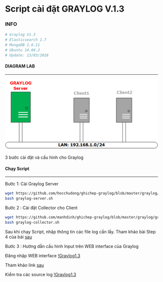 # Script cài đặt GRAYLOG V.1.3

### INFO
```sh
# Graylog V1.3
# Elasticsearch 1.7
# MongoDB 2.6.11
# Ubuntu 14.04.2
# Update: 13/03/2016
```

#### DIAGRAM LAB
*** 
![Topo LAB](images/grayloglab.png)

3 bước cài đặt và cấu hình cho Graylog
#### Chạy Script
*** 
Bước 1: Cài Graylog Server 
```sh
wget https://github.com/hocchudong/ghichep-graylog/blob/master/graylog/graylog-scripts/graylog-server.sh
bash graylog-server.sh

```

Bước 2 : Cài đặt Collector cho Client 
```sh
wget https://github.com/manhdinh/ghichep-graylog/blob/master/graylog/graylog-scripts/graylog-collector.sh
bash graylog-collector.sh
```
Sau khi chạy Script, nhập thông tin các file log cần lấy. Tham khảo bài Step 4 của bài [sau](https://github.com/hocchudong/ghichep-graylog/tree/master/graylog/graylog-collector)

Bước 3 : Hướng dẫn cấu hình Input trên WEB interface của Graylog

Đăng nhập WEB interface
[!Graylog1.3](/images/v1.3-1.png)

Tham khảo link [sau](https://github.com/manhdinh/ghichep-graylog/blob/master/graylog/graylog-collector/GELF%20Input%20for%20graylog-collector.md)

Kiểm tra các source log
[!Graylog1.3](/images/v1.3-2.png) 


